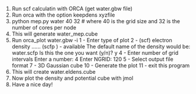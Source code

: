 1. Run scf calculatin with ORCA (get water.gbw file)
2. Run orca with the option keepdens xyzfile
3. python mep.py water 40 32  # where 40 is the grid size and 32 is the number of cores per node
4. This will generate water_mep.cube
5. Run orca_plot water.gbw -i
   1 - Enter type of plot
   2 -   (scf) electron density      ......  (scfp  )  - available
   The default name of the density would be: water.scfp
   Is this the one you want (y/n)? y
   4 - Enter number of grid intervals
   Enter a number: 4
   Enter NGRID: 120
   5 - Select output file format
        7 -  3D   Gaussian cube
   10 - Generate the plot
   11 - exit this program
6. This will create water.eldens.cube
7. Now plot the density and potential cube with jmol
8. Have a nice day!  
